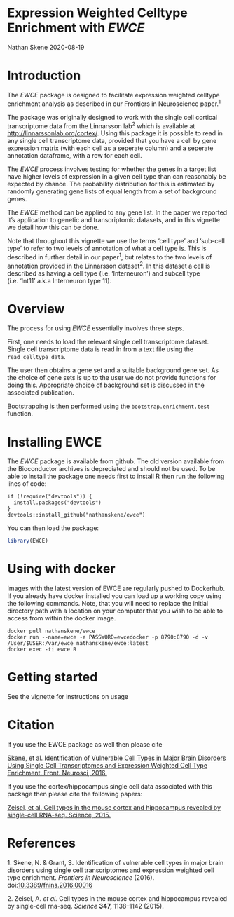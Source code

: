 Expression Weighted Celltype Enrichment with *EWCE*
================
Nathan Skene
2020-08-19

<!-- [![Build Status](https://travis-ci.org/NathanSkene/EWCE.svg?branch=master)](https://travis-ci.org/NathanSkene/EWCE) -->

<!-- Readme.md is generated from Readme.Rmd. Please edit that file -->

<script type="text/javascript">
document.addEventListener("DOMContentLoaded", function() {
  document.querySelector("h1").className = "title";
});
</script>

<script type="text/javascript">
document.addEventListener("DOMContentLoaded", function() {
  var links = document.links;  
  for (var i = 0, linksLength = links.length; i < linksLength; i++)
    if (links[i].hostname != window.location.hostname)
      links[i].target = '_blank';
});
</script>

# Introduction

The *EWCE* package is designed to facilitate expression weighted
celltype enrichment analysis as described in our Frontiers in
Neuroscience paper.<sup>1</sup>

The package was originally designed to work with the single cell
cortical transcriptome data from the Linnarsson lab<sup>2</sup> which is
available at <http://linnarssonlab.org/cortex/>. Using this package it
is possible to read in any single cell transcriptome data, provided that
you have a cell by gene expression matrix (with each cell as a seperate
column) and a seperate annotation dataframe, with a row for each cell.

The *EWCE* process involves testing for whether the genes in a target
list have higher levels of expression in a given cell type than can
reasonably be expected by chance. The probability distribution for this
is estimated by randomly generating gene lists of equal length from a
set of background genes.

The *EWCE* method can be applied to any gene list. In the paper we
reported it’s application to genetic and transcriptomic datasets, and in
this vignette we detail how this can be done.

Note that throughout this vignette we use the terms ‘cell type’ and
‘sub-cell type’ to refer to two levels of annotation of what a cell
type is. This is described in further detail in our paper<sup>1</sup>,
but relates to the two levels of annotation provided in the Linnarsson
dataset<sup>2</sup>. In this dataset a cell is described as having a
cell type (i.e. ‘Interneuron’) and subcell type (i.e. ‘Int11’ a.k.a
Interneuron type 11).

# Overview

The process for using *EWCE* essentially involves three steps.

First, one needs to load the relevant single cell transcriptome dataset.
Single cell transcriptome data is read in from a text file using the
`read_celltype_data`.

The user then obtains a gene set and a suitable background gene set. As
the choice of gene sets is up to the user we do not provide functions
for doing this. Appropriate choice of background set is discussed in the
associated publication.

Bootstrapping is then performed using the `bootstrap.enrichment.test`
function.

# Installing EWCE

The *EWCE* package is available from github. The old version available
from the Bioconductor archives is depreciated and should not be used. To
be able to install the package one needs first to install R then run the
following lines of code:

    if (!require("devtools")) {
      install.packages("devtools")
    }
    devtools::install_github("nathanskene/ewce")

You can then load the package:

``` r
library(EWCE)
```

# Using with docker

Images with the latest version of EWCE are regularly pushed to
Dockerhub. If you already have docker installed you can load up a
working copy using the following commands. Note, that you will need to
replace the initial directory path with a location on your computer that
you wish to be able to access from within the docker image.

    docker pull nathanskene/ewce
    docker run --name=ewce -e PASSWORD=ewcedocker -p 8790:8790 -d -v /User/$USER:/var/ewce nathanskene/ewce:latest
    docker exec -ti ewce R

# Getting started

See the vignette for instructions on usage

# Citation

If you use the EWCE package as well then please cite

[Skene, et al. Identification of Vulnerable Cell Types in Major Brain
Disorders Using Single Cell Transcriptomes and Expression Weighted Cell
Type Enrichment. Front. Neurosci,
2016.](https://www.frontiersin.org/articles/10.3389/fnins.2016.00016/full)

If you use the cortex/hippocampus single cell data associated with this
package then please cite the following papers:

[Zeisel, et al. Cell types in the mouse cortex and hippocampus revealed
by single-cell RNA-seq. Science,
2015.](http://www.sciencemag.org/content/early/2015/02/18/science.aaa1934.abstract)

# References

<div id="refs" class="references">

<div id="ref-skene_2016">

1\. Skene, N. & Grant, S. Identification of vulnerable cell types in
major brain disorders using single cell transcriptomes and expression
weighted cell type enrichment. *Frontiers in Neuroscience* (2016).
doi:[10.3389/fnins.2016.00016](https://doi.org/10.3389/fnins.2016.00016)

</div>

<div id="ref-zeisel2015cell">

2\. Zeisel, A. *et al.* Cell types in the mouse cortex and hippocampus
revealed by single-cell rna-seq. *Science* **347,** 1138–1142 (2015).

</div>

</div>
